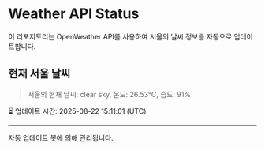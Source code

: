 
# Weather API Status

이 리포지토리는 OpenWeather API를 사용하여 서울의 날씨 정보를 자동으로 업데이트합니다.

## 현재 서울 날씨
> 서울의 현재 날씨: clear sky, 온도: 26.53°C, 습도: 91%

⏳ 업데이트 시간: 2025-08-22 15:11:01 (UTC)

---
자동 업데이트 봇에 의해 관리됩니다.
